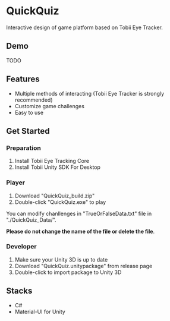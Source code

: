 # QuickQuiz

Interactive design of game platform based on Tobii Eye Tracker.

## Demo

TODO

## Features

- Multiple methods of interacting (Tobii Eye Tracker is strongly recommended)
- Customize game challenges
- Easy to use

## Get Started

### Preparation

1. Install Tobii Eye Tracking Core
2. Install Tobii Unity SDK For Desktop

### Player 

1. Download "QuickQuiz_build.zip"
2. Double-click "QuickQuiz.exe" to play

You can modify chanllenges in "TrueOrFalseData.txt" file in "./QuickQuiz_Data/". 

**Please do not change the name of the file or delete the file**.

### Developer

1. Make sure your Unity 3D is up to date
2. Download "QuickQuiz.unitypackage" from release page
3. Double-click to import package to Unity 3D

## Stacks

- C#
- Material-UI for Unity
